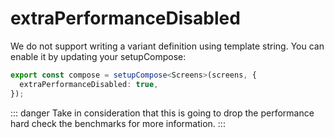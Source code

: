 # extraPerformanceDisabled

We do not support writing a variant definition using template string. You can enable it by updating your setupCompose:

```ts
export const compose = setupCompose<Screens>(screens, {
  extraPerformanceDisabled: true,
});
```

::: danger
Take in consideration that this is going to drop the performance hard check the benchmarks for more information.
:::

